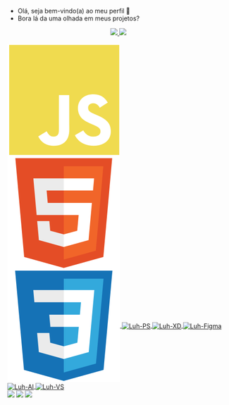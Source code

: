 - Olá, seja bem-vindo(a) ao meu perfil 👋 
- Bora lá da uma olhada em meus projetos?

<div align="center">
  <a href="https://github.com/Luhrodrigues45">
 <img altura="180em" src="https://github-readme-stats.vercel.app/api?username=luanarodrigues&show_icons=true&theme=blue&include_all_commits=true&count_private=true"/>
 <img altura="180em" src="https://github-readme-stats.vercel.app/api/top-langs/?username=luanarodrigues&layout=compact&langs_count=7&theme=blue"/>
</div>
  
  
<div style="display: inline_block"><br>
 <img align="center" alt="Luh-Js" altura="30" largura="40" src="https://raw.githubusercontent.com/devicons/devicon/master/icons/javascript/javascript-plain.svg">
 <img align="center" alt="Luh-HTML" altura="30" largura="40" src="https://raw.githubusercontent.com/devicons/devicon/master/icons/html5/html5-original.svg">
 <img align="center" alt="Luh-CSS" altura="30" largura="40" src="https://raw.githubusercontent.com/devicons/devicon/master/icons/css3/css3-original.svg">
 <img align="center" alt="Luh-PS" altura="30" largura="40" src="https://cdn.jsdelivr.net/gh/devicons/devicon/icons/photoshop/photoshop-plain.svg">
 <img align="center" alt="Luh-XD" altura="30" largura="40" src="https://cdn.jsdelivr.net/gh/devicons/devicon/icons/xd/xd-plain.svg" />
 <img align="center" alt="Luh-Figma" altura="30" largura="40" src="https://cdn.jsdelivr.net/gh/devicons/devicon/icons/figma/figma-original.svg" />
 <img align="center" alt="Luh-AI" altura="30" largura="40" src="https://cdn.jsdelivr.net/gh/devicons/devicon/icons/illustrator/illustrator-plain.svg" />
  <img align="center" alt="Luh-VS" altura="30" largura="40" src="https://cdn.jsdelivr.net/gh/devicons/devicon/icons/vscode/vscode-original.svg" />
</div>
  
  
 <div> 
  <a href="https://www.instagram.com/luhrodrigues45/" target="_blank"><img src="https://img.shields.io/badge/-Instagram-%23E4405F?style=for-the-badge&logo=instagram&logoColor=white" target="_blank"></a>
 <a href="https://discord.gg/AQYymjQABs" target="_blank"><img src="https://img.shields.io/badge/Discord-7289DA?style=for-the-badge&logo=discord&logoColor=white" target="_blank"></a> 
  <a href = "mailto:luanarodrigues215@hotmail.com"><img src="https://img.shields.io/badge/Microsoft-666666?style=for-the-badge&logo=microsoft&logoColor=white target="_blank"></a>
</div>
